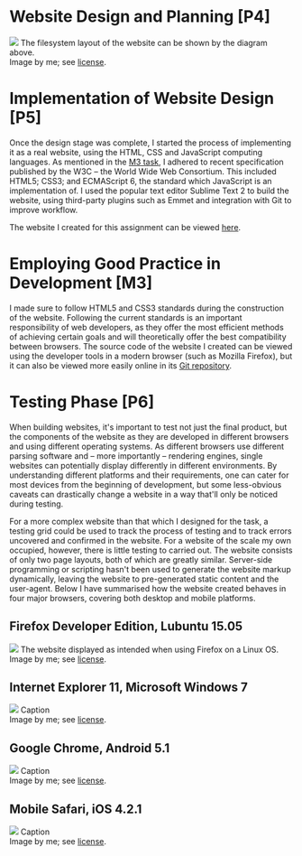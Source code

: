 <!-- 

Evidence "Required":

- A PowerPoint including your structure chart and storyboards (**P4**).
- A zip file containing your website files (**P4**).
	- Code should be fully commented and in accordance with HTML5 standards (**P5**, **M3**).
- A development grid showing code used, browser output, and any errors identified and how these were corrected (**P6**).

-->

# Website Design and Planning [P4]

<div class="i">
	<img src="/btec/img/20.2.1.svg">
	The filesystem layout of the website can be shown by the diagram above.
	<div>Image by me; see <a href="/btec/license">license</a>.</div>
</div>

# Implementation of Website Design [P5]

Once the design stage was complete, I started the process of implementing it as a real website, using the HTML, CSS and JavaScript computing languages. As mentioned in the [M3 task](#3), I adhered to recent specification published by the W3C &ndash; the World Wide Web Consortium. This included HTML5; CSS3; and ECMAScript 6, the standard which JavaScript is an implementation of. I used the popular text editor Sublime Text 2 to build the website, using third-party plugins such as Emmet and integration with Git to improve workflow.

<div class="n">The website I created for this assignment can be viewed <a href="/btec/file/sites/20.2-cubes/index.html">here</a>.</div>

# Employing Good Practice in Development [M3]

I made sure to follow HTML5 and CSS3 standards during the construction of the website. Following the current standards is an important responsibility of web developers, as they offer the most efficient methods of achieving certain goals and will theoretically offer the best compatibility between browsers. The source code of the website I created can be viewed using the developer tools in a modern browser (such as Mozilla Firefox), but it can also be viewed more easily online in its [Git repository](https://github.com/blieque/btec/blob/master/file/sites/20.2).

<!--

> - Ensuring your end product resembles your storyboards
> - Using appropriate HTML5 standards (nesting, quote marks around attribute names, all design elements in CSS)
> - Commenting both your HTML and CSS coding
> - Using appropriate names for your selectors

-->

# Testing Phase [P6]

When building websites, it's important to test not just the final product, but the components of the website as they are developed in different browsers and using different operating systems. As different browsers use different parsing software and &ndash; more importantly &ndash; rendering engines, single websites can potentially display differently in different environments. By understanding different platforms and their requirements, one can cater for most devices from the beginning of development, but some less-obvious caveats can drastically change a website in a way that'll only be noticed during testing.

For a more complex website than that which I designed for the task, a testing grid could be used to track the process of testing and to track errors uncovered and confirmed in the website. For a website of the scale my own occupied, however, there is little testing to carried out. The website consists of only two page layouts, both of which are greatly similar. Server-side programming or scripting hasn't been used to generate the website markup dynamically, leaving the website to pre-generated static content and the user-agent. Below I have summarised how the website created behaves in four major browsers, covering both desktop and mobile platforms.

## Firefox Developer Edition, Lubuntu 15.05

<div class="i">
	<img src="/btec/img/20.2.2.png">
	The website displayed as intended when using Firefox on a Linux OS.
	<div>Image by me; see <a href="/btec/license">license</a>.</div>
</div>

## Internet Explorer 11, Microsoft Windows 7

<div class="i">
	<img src="/btec/img/20.2.3.png">
	Caption
	<div>Image by me; see <a href="/btec/license">license</a>.</div>
</div>

<!-- edge meta -->

## Google Chrome, Android 5.1

<div class="i">
	<img src="/btec/img/20.2.4.png">
	Caption
	<div>Image by me; see <a href="/btec/license">license</a>.</div>
</div>

## Mobile Safari, iOS 4.2.1

<div class="i">
	<img src="/btec/img/20.2.5.png">
	Caption
	<div>Image by me; see <a href="/btec/license">license</a>.</div>
</div>
